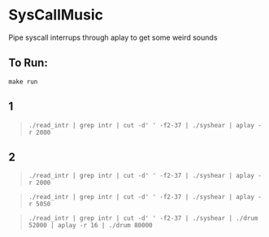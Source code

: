 # SysCallMusic
Pipe syscall interrups through aplay to get some weird sounds

## To Run:  

`make run`

## 1
> `./read_intr | grep intr | cut -d' ' -f2-37 | ./syshear | aplay -r 2000`

## 2
> `./read_intr | grep intr | cut -d' ' -f2-37 | ./syshear | aplay -r 2000`

> `./read_intr | grep intr | cut -d' ' -f2-37 | ./syshear | aplay -r 5050`

> `./read_intr | grep intr | cut -d' ' -f2-37 | ./syshear | ./drum 52000 | aplay -r 16 | ./drum 80000`